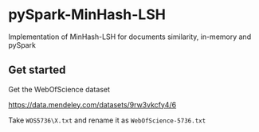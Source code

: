 # pySpark-MinHash-LSH
Implementation of MinHash-LSH for documents similarity, in-memory and pySpark

## Get started

Get the WebOfScience dataset

https://data.mendeley.com/datasets/9rw3vkcfy4/6

Take `WOS5736\X.txt` and rename it as `WebOfScience-5736.txt`